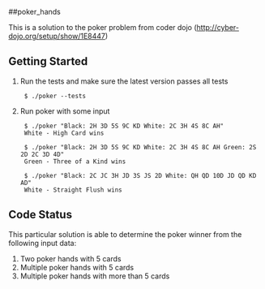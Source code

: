 ##poker_hands

This is a solution to the poker problem from coder dojo
(http://cyber-dojo.org/setup/show/1E8447)

## Getting Started
1. Run the tests and make sure the latest version passes all tests

        $ ./poker --tests

2. Run poker with some input

        $ ./poker "Black: 2H 3D 5S 9C KD White: 2C 3H 4S 8C AH"
        White - High Card wins

        $ ./poker "Black: 2H 3D 5S 9C KD White: 2C 3H 4S 8C AH Green: 2S 2D 2C 3D 4D"
        Green - Three of a Kind wins

        $ ./poker "Black: 2C JC 3H JD 3S JS 2D White: QH QD 10D JD QD KD AD"
        White - Straight Flush wins

## Code Status
This particular solution is able to determine the poker winner
from the following input data:

1. Two poker hands with 5 cards
2. Multiple poker hands with 5 cards
3. Multiple poker hands with more than 5 cards
